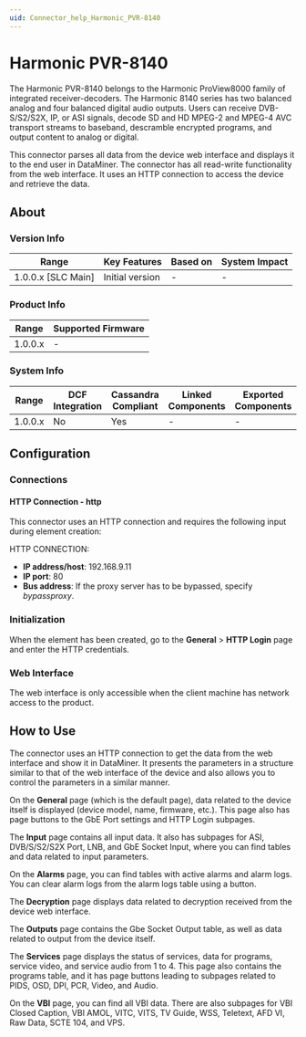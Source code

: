 ```yaml
---
uid: Connector_help_Harmonic_PVR-8140
---
```


# Harmonic PVR-8140

The Harmonic PVR-8140 belongs to the Harmonic ProView8000 family of integrated receiver-decoders. The Harmonic 8140 series has two balanced analog and four balanced digital audio outputs. Users can receive DVB-S/S2/S2X, IP, or ASI signals, decode SD and HD MPEG-2 and MPEG-4 AVC transport streams to baseband, descramble encrypted programs, and output content to analog or digital.

This connector parses all data from the device web interface and displays it to the end user in DataMiner. The connector has all read-write functionality from the web interface. It uses an HTTP connection to access the device and retrieve the data.

## About

### Version Info

| Range                | Key Features     | Based on     | System Impact     |
|----------------------|------------------|--------------|-------------------|
| 1.0.0.x [SLC Main]   | Initial version  | -            | -                 |

### Product Info

| Range     | Supported Firmware     |
|-----------|------------------------|
| 1.0.0.x   | -                      |

### System Info

| Range     | DCF Integration     | Cassandra Compliant     | Linked Components     | Exported Components     |
|-----------|---------------------|-------------------------|-----------------------|-------------------------|
| 1.0.0.x   | No                  | Yes                     | -                     | -                       |

## Configuration

### Connections

#### HTTP Connection - http

This connector uses an HTTP connection and requires the following input during element creation:

HTTP CONNECTION:

- **IP address/host**: 192.168.9.11
- **IP port**: 80
- **Bus address**: If the proxy server has to be bypassed, specify *bypassproxy*.

### Initialization

When the element has been created, go to the **General** \> **HTTP Login** page and enter the HTTP credentials.

### Web Interface

The web interface is only accessible when the client machine has network access to the product.

## How to Use

The connector uses an HTTP connection to get the data from the web interface and show it in DataMiner. It presents the parameters in a structure similar to that of the web interface of the device and also allows you to control the parameters in a similar manner.

On the **General** page (which is the default page), data related to the device itself is displayed (device model, name, firmware, etc.). This page also has page buttons to the GbE Port settings and HTTP Login subpages.

The **Input** page contains all input data. It also has subpages for ASI, DVB/S/S2/S2X Port, LNB, and GbE Socket Input, where you can find tables and data related to input parameters.

On the **Alarms** page, you can find tables with active alarms and alarm logs. You can clear alarm logs from the alarm logs table using a button.

The **Decryption** page displays data related to decryption received from the device web interface.

The **Outputs** page contains the Gbe Socket Output table, as well as data related to output from the device itself.

The **Services** page displays the status of services, data for programs, service video, and service audio from 1 to 4. This page also contains the programs table, and it has page buttons leading to subpages related to PIDS, OSD, DPI, PCR, Video, and Audio.

On the **VBI** page, you can find all VBI data. There are also subpages for VBI Closed Caption, VBI AMOL, VITC, VITS, TV Guide, WSS, Teletext, AFD VI, Raw Data, SCTE 104, and VPS.
